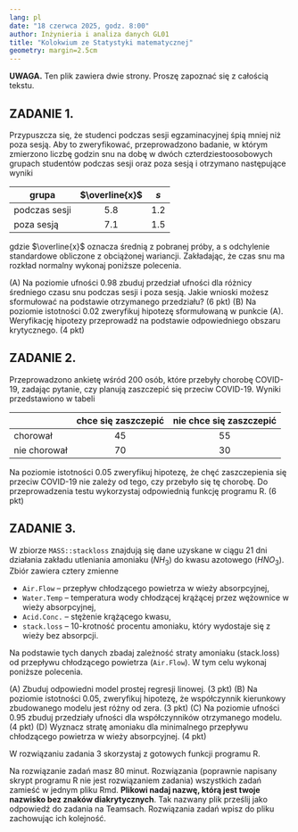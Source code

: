 ```yaml
---
lang: pl
date: "18 czerwca 2025, godz. 8:00"
author: Inżynieria i analiza danych GL01
title: "Kolokwium ze Statystyki matematycznej"
geometry: margin=2.5cm
---
```


**UWAGA.** Ten plik zawiera dwie strony. Proszę zapoznać się z całością tekstu.

## ZADANIE 1.

Przypuszcza się, że studenci podczas sesji egzaminacyjnej śpią mniej niż poza
sesją. Aby to zweryfikować, przeprowadzono badanie, w którym zmierzono liczbę
godzin snu na dobę w dwóch czterdziestoosobowych grupach studentów podczas sesji
oraz poza sesją i otrzymano następujące wyniki

| grupa         | $\overline{x}$ | $s$ |
| ---           | :-:            | :-: |
| podczas sesji | 5.8            | 1.2 |
| poza sesją    | 7.1            | 1.5 |

gdzie $\overline{x}$ oznacza średnią z pobranej próby, a s odchylenie standardowe obliczone z
obciążonej wariancji. Zakładając, że czas snu ma rozkład normalny wykonaj
poniższe polecenia.

(A) Na poziomie ufności 0.98 zbuduj przedział ufności dla różnicy średniego
    czasu snu podczas sesji i poza sesją. Jakie wnioski możesz sformułować na
    podstawie otrzymanego przedziału?                       (6 pkt)
(B) Na poziomie istotności 0.02 zweryfikuj hipotezę sformułowaną w punkcie (A).
    Weryfikację hipotezy przeprowadź na podstawie odpowiedniego obszaru
    krytycznego. (4 pkt)

## ZADANIE 2.

Przeprowadzono ankietę wśród 200 osób, które przebyły chorobę COVID-19, zadając
pytanie, czy planują zaszczepić się przeciw COVID-19. Wyniki przedstawiono w
tabeli

|              | chce się zaszczepić | nie chce się zaszczepić |
| ---          | :-:                 | :-:                     |
| chorował     | 45                  | 55                      |
| nie chorował | 70                  | 30                      |

Na poziomie istotności 0.05 zweryfikuj hipotezę, że chęć zaszczepienia się
przeciw COVID-19 nie zależy od tego, czy przebyło się tę chorobę. Do
przeprowadzenia testu wykorzystaj odpowiednią funkcję programu R. (6 pkt)


## ZADANIE 3.

W zbiorze `MASS::stackloss` znajdują się dane uzyskane w ciągu 21 dni działania
zakładu utleniania amoniaku ($NH_3$) do kwasu azotowego ($HNO_3$). Zbiór zawiera
cztery zmienne

- `Air.Flow`   – przepływ chłodzącego powietrza w wieży absorpcyjnej,
- `Water.Temp` – temperatura wody chłodzącej krążącej przez wężownice w wieży absorpcyjnej,
- `Acid.Conc.` – stężenie krążącego kwasu,
- `stack.loss` – 10-krotność procentu amoniaku, który wydostaje się z wieży bez absorpcji.

Na podstawie tych danych zbadaj zależność straty amoniaku (stack.loss) od
przepływu chłodzącego powietrza (`Air.Flow`). W tym celu wykonaj poniższe
polecenia.

(A) Zbuduj odpowiedni model prostej regresji linowej. (3 pkt)
(B) Na poziomie istotności 0.05, zweryfikuj hipotezę, że współczynnik kierunkowy
    zbudowanego modelu jest różny od zera. (3 pkt)
(C) Na poziomie ufności 0.95 zbuduj przedziały ufności dla współczynników
    otrzymanego modelu. (4 pkt)
(D) Wyznacz stratę amoniaku dla minimalnego przepływu chłodzącego powietrza w
    wieży absorpcyjnej. (4 pkt)

W rozwiązaniu zadania 3 skorzystaj z gotowych funkcji programu R.

Na rozwiązanie zadań masz 80 minut. Rozwiązania (poprawnie napisany skrypt
programu R nie jest rozwiązaniem zadania) wszystkich zadań zamieść w jednym
pliku Rmd. **Plikowi nadaj nazwę, którą jest twoje nazwisko bez znaków
diakrytycznych**. Tak nazwany plik prześlij jako odpowiedź do zadania na Teamsach.
Rozwiązania zadań wpisz do pliku zachowując ich kolejność.
